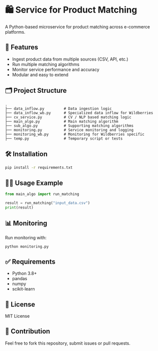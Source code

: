 # 🛍️ Service for Product Matching

A Python-based microservice for product matching across e-commerce platforms.

## 🚀 Features

- Ingest product data from multiple sources (CSV, API, etc.)
- Run multiple matching algorithms
- Monitor service performance and accuracy
- Modular and easy to extend

## 🗂️ Project Structure

```
.
├── data_inflow.py         # Data ingestion logic
├── data_inflow_wb.py      # Specialized data inflow for Wildberries
├── cv_service.py          # CV / NLP based matching logic
├── main_algo.py           # Main matching algorithm
├── sub_algo.py            # Supporting matching algorithms
├── monitoring.py          # Service monitoring and logging
├── monitoring_wb.py       # Monitoring for Wildberries specific
├── temp.py                # Temporary script or tests
```

## 🛠️ Installation

```bash
pip install -r requirements.txt
```

## 🧑‍💻 Usage Example

```python
from main_algo import run_matching

result = run_matching("input_data.csv")
print(result)
```

## 📊 Monitoring

Run monitoring with:
```bash
python monitoring.py
```

## ✅ Requirements

- Python 3.8+
- pandas
- numpy
- scikit-learn

## 📝 License

MIT License

## 🙌 Contribution

Feel free to fork this repository, submit issues or pull requests.
